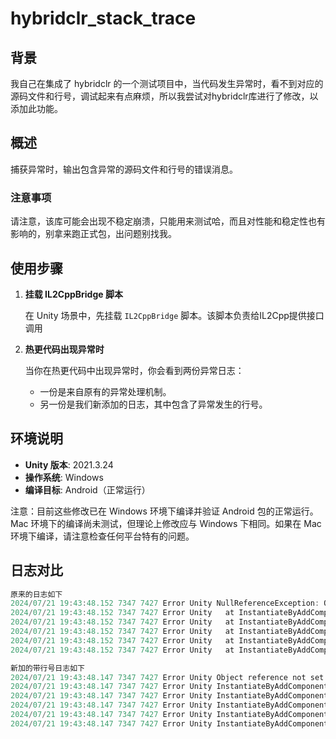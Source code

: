 # hybridclr_stack_trace

## 背景

我自己在集成了 hybridclr 的一个测试项目中，当代码发生异常时，看不到对应的源码文件和行号，调试起来有点麻烦，所以我尝试对hybridclr库进行了修改，以添加此功能。

## 概述

捕获异常时，输出包含异常的源码文件和行号的错误消息。

### 注意事项

请注意，该库可能会出现不稳定崩溃，只能用来测试哈，而且对性能和稳定性也有影响的，别拿来跑正式包，出问题别找我。

## 使用步骤

1. **挂载 IL2CppBridge 脚本**

   在 Unity 场景中，先挂载 `IL2CppBridge` 脚本。该脚本负责给IL2Cpp提供接口调用

2. **热更代码出现异常时**

   当你在热更代码中出现异常时，你会看到两份异常日志：

   - 一份是来自原有的异常处理机制。
   - 另一份是我们新添加的日志，其中包含了异常发生的行号。

## 环境说明

- **Unity 版本**: 2021.3.24
- **操作系统**: Windows
- **编译目标**: Android（正常运行）

注意：目前这些修改已在 Windows 环境下编译并验证 Android 包的正常运行。Mac 环境下的编译尚未测试，但理论上修改应与 Windows 下相同。如果在 Mac 环境下编译，请注意检查任何平台特有的问题。

## 日志对比

```c#
原来的日志如下
2024/07/21 19:43:48.152 7347 7427 Error Unity NullReferenceException: Object reference not set to an instance of an object.
2024/07/21 19:43:48.152 7347 7427 Error Unity   at InstantiateByAddComponent.<Test1>g__Test1_3|4_2 () [0x00000] in <00000000000000000000000000000000>:0 
2024/07/21 19:43:48.152 7347 7427 Error Unity   at InstantiateByAddComponent.<Test1>g__Test1_2|4_1 () [0x00000] in <00000000000000000000000000000000>:0 
2024/07/21 19:43:48.152 7347 7427 Error Unity   at InstantiateByAddComponent.<Test1>g__Test1_1|4_0 () [0x00000] in <00000000000000000000000000000000>:0 
2024/07/21 19:43:48.152 7347 7427 Error Unity   at InstantiateByAddComponent.Test1 () [0x00000] in <00000000000000000000000000000000>:0 
2024/07/21 19:43:48.152 7347 7427 Error Unity   at InstantiateByAddComponent.Update () [0x00000] in <00000000000000000000000000000000>:0 

```

```c#
新加的带行号日志如下
2024/07/21 19:43:48.147 7347 7427 Error Unity Object reference not set to an instance of an object.
2024/07/21 19:43:48.147 7347 7427 Error Unity InstantiateByAddComponent.<Test1>g__Test1_3|4_2() (at F:\Unity Projects\hybridclr_trial\Assets\HotUpdate\InstantiateByAddComponent.cs:46)
2024/07/21 19:43:48.147 7347 7427 Error Unity InstantiateByAddComponent.<Test1>g__Test1_2|4_1() (at F:\Unity Projects\hybridclr_trial\Assets\HotUpdate\InstantiateByAddComponent.cs:49)
2024/07/21 19:43:48.147 7347 7427 Error Unity InstantiateByAddComponent.<Test1>g__Test1_1|4_0() (at F:\Unity Projects\hybridclr_trial\Assets\HotUpdate\InstantiateByAddComponent.cs:52)
2024/07/21 19:43:48.147 7347 7427 Error Unity InstantiateByAddComponent.Test1() (at F:\Unity Projects\hybridclr_trial\Assets\HotUpdate\InstantiateByAddComponent.cs:55)
2024/07/21 19:43:48.147 7347 7427 Error Unity InstantiateByAddComponent.Update() (at F:\Unity Projects\hybridclr_trial\Assets\HotUpdate\InstantiateByAddComponent.cs:28)

```

